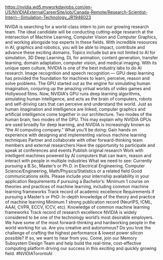 https://nvidia.wd5.myworkdayjobs.com/en-US/NVIDIAExternalCareerSite/job/Canada-Remote/Research-Scientist-Intern--Simulation-Technology_JR1946023

NVIDA is searching for a world-class intern to join our growing research team. The ideal candidate will be conducting cutting-edge research at the intersection of Machine Learning, Computer Vision and Computer Graphics, and working alongside top experts in these fields. With incredible resources in AI, graphics and robotics, you will be able to impact, contribute and advance these exciting domains. Topics include but are not limited to AI for simulation, 3D Deep Learning, DL for animation, content generation, transfer learning, domain adaptation, computer vision, and medical imaging. With its unique open culture, NVIDIA is one of the best industry labs to do AI research. Image recognition and speech recognition — GPU deep learning has provided the foundation for machines to learn, perceive, reason and solve problems. The GPU started out as the engine for simulating human imagination, conjuring up the amazing virtual worlds of video games and Hollywood films. Now, NVIDIA's GPU runs deep learning algorithms, simulating human intelligence, and acts as the brain of computers, robots and self-driving cars that can perceive and understand the world. Just as human imagination and intelligence are linked, computer graphics and artificial intelligence come together in our architecture. Two modes of the human brain, two modes of the GPU. This may explain why NVIDIA GPUs are used broadly for deep learning, and NVIDIA is increasingly known as “the AI computing company.”
What you’ll be doing:
Gain hands on experience with designing and implementing various machine learning techniques
Partner and collaborate with other forward-thinking team members and external researchers
Have the opportunity to participate and speak at conferences and events
Publish original research
Work with intelligent machines powered by AI computers that can learn, reason and interact with people in multiple industries
What we need to see:
Currently pursuing a B.Sc, Master’s or Ph.D. in Electrical Engineering, Computer Science/Engineering, Math/Physics/Statistics or a related field
Good communications skills.
Please include your internship availability in your application
Requirements if pursuing a Bachelor’s:
Minimum 1 course on theories and practices of machine learning, including common machine learning frameworks
Track record of academic excellence
Requirements if pursuing a Master’s or PhD:
In-depth knowledge of the theory and practice of machine learning
Minimum 1 strong publication record (NeurIPS, ICML, AAAI, CVPR, ECCV, ICCV, etc).
Knowledge of common machine learning frameworks
Track record of research excellence
NVIDIA is widely considered to be one of the technology world’s most desirable employers. We have some of the most forward-thinking and hardworking people in the world working for us. Are you creative and autonomous? Do you love the challenge of crafting the highest performance & lowest power silicon possible? If so, we want to hear from you. Come, join our Memory Subsystem Design Team and help build the real-time, cost-effective computing platform driving our success in this exciting and quickly growing field.​
#NVIDIATorontoAI
